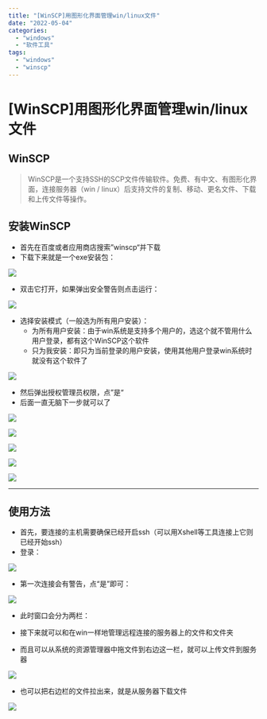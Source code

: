 ```yaml
---
title: "[WinSCP]用图形化界面管理win/linux文件"
date: "2022-05-04"
categories: 
  - "windows"
  - "软件工具"
tags: 
  - "windows"
  - "winscp"
---
```

# [WinSCP]用图形化界面管理win/linux文件

## WinSCP

> WinSCP是一个支持SSH的SCP文件传输软件。免费、有中文、有图形化界面，连接服务器（win / linux）后支持文件的复制、移动、更名文件、下载和上传文件等操作。

## 安装WinSCP

- 首先在百度或者应用商店搜索”winscp“并下载
- 下载下来就是一个exe安装包：

![](images/image-18.png)

- 双击它打开，如果弹出安全警告则点击运行：

![](images/image-19.png)

- 选择安装模式（一般选为所有用户安装）：
    - 为所有用户安装：由于win系统是支持多个用户的，选这个就不管用什么用户登录，都有这个WinSCP这个软件
    - 只为我安装：即只为当前登录的用户安装，使用其他用户登录win系统时就没有这个软件了

![](images/image-20.png)

- 然后弹出授权管理员权限，点”是“
- 后面一直无脑下一步就可以了

![](images/image-21.png)

![](images/image-22.png)

![](images/image-23.png)

![](images/image-24.png)

![](images/image-25.png)

* * *

## 使用方法

- 首先，要连接的主机需要确保已经开启ssh（可以用Xshell等工具连接上它则已经开始ssh）
- 登录：

![](images/image-29-1024x606.png)

- 第一次连接会有警告，点“是”即可：

![](images/image-27.png)

- 此时窗口会分为两栏：

- 接下来就可以和在win一样地管理远程连接的服务器上的文件和文件夹
- 而且可以从系统的资源管理器中拖文件到右边这一栏，就可以上传文件到服务器

![](images/winscp-1.gif)

- 也可以把右边栏的文件拉出来，就是从服务器下载文件

![](images/winscp-2.gif)
